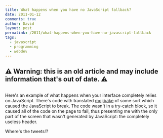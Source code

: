 ```yaml
---
title: What happens when you have no JavaScript fallback?
date: 2011-01-12
comments: true
author: David
layout: post
permalink: /2011/what-happens-when-you-have-no-javascript-fallback
tags:
  - javascript
  - programming
  - webdev
---
```


## ⚠️ Warning: this is an old article and may include information that's out of date. ⚠️

[<img src="http://davidbcalhoun.com/wp-content/uploads/2011/01/twitter-fallback.png" alt="" title="Twitter no-JavaScript fallback" class="aligncenter size-full wp-image-556" />][1]

Here's an example of what happens when your interface completely relies on JavaScript. There's code with translated [mojibake][2] of some sort which caused the JavaScript to break. The code wasn't in a try-catch block, so it caused all of the code on the page to fail, thus presenting me with the only part of the screen that wasn't generated by JavaScript: the completely useless header.

Where's the tweets!?

[1]: http://davidbcalhoun.com/wp-content/uploads/2011/01/twitter-fallback.png
[2]: http://en.wikipedia.org/wiki/Mojibake
